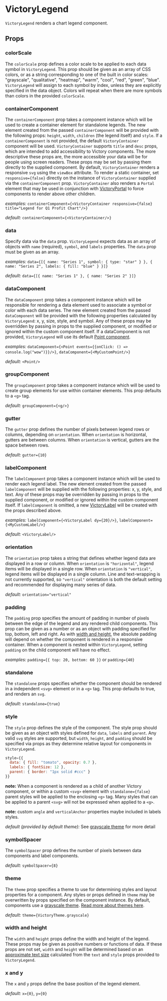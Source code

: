 # VictoryLegend

`VictoryLegend` renders a chart legend component.

## Props

### colorScale

The `colorScale` prop defines a color scale to be applied to each data symbol in `VictoryLegend`. This prop should be given as an array of CSS colors, or as a string corresponding to one of the built in color scales: "grayscale", "qualitative", "heatmap", "warm", "cool", "red", "green", "blue". `VictoryLegend` will assign to each symbol by index, unless they are explicitly specified in the data object. Colors will repeat when there are more symbols than colors in the provided `colorScale`.

### containerComponent

The `containerComponent` prop takes a component instance which will be used to create a container element for standalone legends. The new element created from the passed `containerComponent` will be provided with the following props: `height`, `width`, `children` (the legend itself) and `style`. If a `containerComponent` is not provided, the default `VictoryContainer` component will be used. `VictoryContainer` supports `title` and `desc` props, which are intended to add accessibility to Victory components. The more descriptive these props are, the more accessible your data will be for people using screen readers. These props may be set by passing them directly to the supplied component. By default, `VictoryContainer` renders a responsive `svg` using the `viewBox` attribute. To render a static container, set `responsive={false}` directly on the instance of `VictoryContainer` supplied via the `containerComponent` prop. `VictoryContainer` also renders a `Portal` element that may be used in conjunction with [VictoryPortal] to force components to render above other children.

*examples:* `containerComponent={<VictoryContainer responsive={false} title="Legend for Q1 Profit Chart"/>}`

*default:* `containerComponent={<VictoryContainer/>}`

### data

Specify data via the `data` prop. `VictoryLegend` expects data as an array of objects with `name` (required), `symbol`, and `labels` properties. The `data` prop must be given as an array.

*examples:* `data={[{ name: "Series 1", symbol: { type: "star" } }, { name: "Series 2", labels: { fill: "blue" } }]}`

*default:* `data={[{ name: "Series 1" }, { name: "Series 2" }]}`

### dataComponent

The `dataComponent` prop takes a component instance which will be responsible for rendering a data element used to associate a symbol or color with each data series. The new element created from the passed `dataComponent` will be provided with the following properties calculated by `VictoryLegend`: x, y, size, style, and symbol. Any of these props may be overridden by passing in props to the supplied component, or modified or ignored within the custom component itself. If a dataComponent is not provided, `VictoryLegend` will use its default [Point component].

*examples:* `dataComponent={<Point events={{onClick: () => console.log("wow")}}/>}`, `dataComponent={<MyCustomPoint/>}`

*default:* `<Point/>`

### groupComponent

The `groupComponent` prop takes a component instance which will be used to create group elements for use within container elements. This prop defaults to a `<g>` tag.

*default:* `groupComponent={<g/>}`

### gutter

The `gutter` prop defines the number of pixels between legend rows or columns, depending on `orientation`. When `orientation` is horizontal, gutters are between columns. When `orientation` is vertical, gutters are the space between rows.

*default:* `gutter={10}`

### labelComponent

The `labelComponent` prop takes a component instance which will be used to render each legend label. The new element created from the passed `labelComponent` will be supplied with the following properties: x, y, style, and text. Any of these props may be overridden by passing in props to the supplied component, or modified or ignored within the custom component itself. If `labelComponent` is omitted, a new [VictoryLabel] will be created with the props described above.

*examples:* `labelComponent={<VictoryLabel dy={20}/>}`, `labelComponent={<MyCustomLabel/>}`

*default:* `<VictoryLabel/>`

### orientation

The `orientation` prop takes a string that defines whether legend data are displayed in a row or column. When `orientation` is `"horizontal"`, legend items will be displayed in a single row. When `orientation` is `"vertical"`, legend items will be displayed in a single column. Line and text-wrapping is not currently supported, so `"vertical"` orientation is both the default setting and recommended for displaying many series of data.

*default:* `orientation="vertical"`

### padding

The `padding` prop specifies the amount of padding in number of pixels between the edge of the legend and any rendered child components. This prop can be given as a number or as an object with padding specified for top, bottom, left and right. As with [width and height], the absolute padding will depend on whether the component is rendered in a responsive container. When a component is nested within `VictoryLegend`, setting `padding` on the child component will have no effect.

*examples:* `padding={{ top: 20, bottom: 60 }}` or `padding={40}`

### standalone

The `standalone` props specifies whether the component should be rendered in a independent `<svg>` element or in a `<g>` tag. This prop defaults to true, and renders an `svg`.

*default:* `standalone={true}`

### style

The `style` prop defines the style of the component. The style prop should be given as an object with styles defined for `data`, `labels` and `parent`. Any valid `svg` styles are supported, but `width`, `height`, and `padding` should be specified via props as they determine relative layout for components in `VictoryLegend`.

```jsx
style={{
  data: { fill: "tomato", opacity: 0.7 },
  labels: { fontSize: 12 },
  parent: { border: "1px solid #ccc" }
}}
```

**note:** When a component is rendered as a child of another Victory component, or within a custom `<svg>` element with `standalone={false}` parent styles will be applied to the enclosing `<g>` tag. Many styles that can be applied to a parent `<svg>` will not be expressed when applied to a `<g>`.

**note:** custom `angle` and `verticalAnchor` properties maybe included in labels styles.

*default (provided by default theme):* See [grayscale theme] for more detail

### symbolSpacer

The `symbolSpacer` prop defines the number of pixels between data components and label components.

*default:* `symbolSpacer={8}`

### theme

The `theme` prop specifies a theme to use for determining styles and layout properties for a component. Any styles or props defined in `theme` may be overwritten by props specified on the component instance. By default, components use a [grayscale theme]. [Read more about themes here].

*default:* `theme={VictoryTheme.grayscale}`

### width and height

The `width` and `height` props define the width and height of the legend. These props may be given as positive numbers or functions of data. If these props are not set, `width` and `height` will be determined based on an [approximate text size] calculated from the `text` and `style` props provided to `VictoryLegend`.

### x and y

The `x` and `y` props define the base position of the legend element.

*default:* `x={0}`, `y={0}`

[VictoryPortal]: https://formidable.com/open-source/victory/docs/victory-portal
[Point component]: https://formidable.com/open-source/victory/docs/victory-primitives#point
[VictoryLabel]: https://formidable.com/open-source/victory/docs/victory-label
[width and height]: https://formidable.com/open-source/victory/docs/victory-legend#width-and-height
[grayscale theme]: https://github.com/FormidableLabs/victory-core/blob/master/src/victory-theme/grayscale.js
[Read more about themes here]: https://formidable.com/open-source/victory/recipes/theme-park
[approximate text size]: https://github.com/FormidableLabs/victory-core/blob/master/src/victory-util/textsize.js

